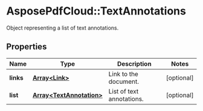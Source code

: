 ﻿# AsposePdfCloud::TextAnnotations
Object representing a list of text annotations.

## Properties
Name | Type | Description | Notes
------------ | ------------- | ------------- | -------------
**links** | [**Array&lt;Link&gt;**](Link.md) | Link to the document. | [optional] 
**list** | [**Array&lt;TextAnnotation&gt;**](TextAnnotation.md) | List of text annotations. | [optional] 


